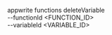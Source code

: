 appwrite functions deleteVariable \
        --functionId <FUNCTION_ID> \
        --variableId <VARIABLE_ID>

